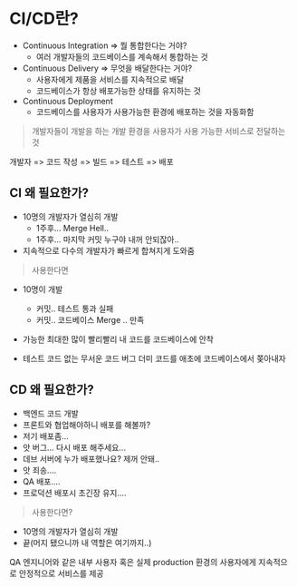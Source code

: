 # CI/CD란?

- Continuous Integration => 뭘 통합한다는 거야?
  - 여러 개발자들의 코드베이스를 계속해서 통합하는 것
- Continuous Delivery => 무엇을 배달한다는 거야?
  - 사용자에게 제품을 서비스를 지속적으로 배달
  - 코드베이스가 항상 배포가능한 상태를 유지하는 것
- Continuous Deployment
  - 코드베이스를 사용자가 사용가능한 환경에 배포하는 것을 자동화함



> 개발자들이 개발을 하는 개발 환경을 사용자가 사용 가능한 서비스로 전달하는 것



개발자 => 코드 작성 => 빌드 => 테스트 => 배포



## CI 왜 필요한가?

- 10명의 개발자가 열심히 개발
  - 1주후... Merge Hell..
  - 1주후... 마지막 커밋 누구야 내꺼 안되잖아..
- 지속적으로 다수의 개발자가 빠르게 합쳐지게 도와줌



> 사용한다면

- 10명이 개발
  - 커밋.. 테스트 통과 실패
  - 커밋.. 코드베이스 Merge .. 만족

- 가능한 최대한 많이 빨리빨리 내 코드를 코드베이스에 안착
- 테스트 코드 없는 무서운 코드 버그 더미 코드를 애초에 코드베이스에서 쫒아내자



## CD 왜 필요한가?

- 백엔드 코드 개발
- 프론트와 협업해야하니 배포를 해볼까?
- 저기 배포좀...
- 앗 버그... 다시 배포 해주세요...
- 데브 서버에 누가 배포했나요? 제꺼 안돼..
- 앗 죄송....
- QA 배포....
- 프로덕션 배포시 초긴장 유지....

> 사용한다면?

- 10명의 개발자가 열심히 개발
- 끝(머지 됐으니까 내 역할은 여기까지..)

QA 엔지니어와 같은 내부 사용자 혹은 실제 production 환경의 사용자에게 지속적으로 안정적으로 서비스를 제공



